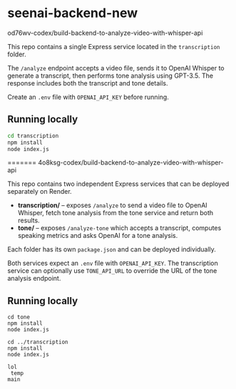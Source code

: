 # seenai-backend-new
od76wv-codex/build-backend-to-analyze-video-with-whisper-api

This repo contains a single Express service located in the `transcription` folder.

The `/analyze` endpoint accepts a video file, sends it to OpenAI Whisper to generate a transcript, then performs tone analysis using GPT-3.5. The response includes both the transcript and tone details.

Create an `.env` file with `OPENAI_API_KEY` before running.

## Running locally

```bash
cd transcription
npm install
node index.js
```
=======
4o8ksg-codex/build-backend-to-analyze-video-with-whisper-api

This repo contains two independent Express services that can be deployed separately on Render.

- **transcription/** – exposes `/analyze` to send a video file to OpenAI Whisper, fetch tone analysis from the tone service and return both results.
- **tone/** – exposes `/analyze-tone` which accepts a transcript, computes speaking metrics and asks OpenAI for a tone analysis.

Each folder has its own `package.json` and can be deployed individually.

Both services expect an `.env` file with `OPENAI_API_KEY`. The transcription
service can optionally use `TONE_API_URL` to override the URL of the tone
analysis endpoint.

## Running locally

```
cd tone
npm install
node index.js

cd ../transcription
npm install
node index.js

lol
 temp
main
